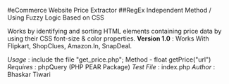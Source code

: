 #eCommerce Website Price Extractor
##RegEx Independent Method / Using Fuzzy Logic Based on CSS

Works by identifying and sorting HTML elements containing price data by using their CSS font-size & color properties.
**Version 1.0** : Works With Flipkart, ShopClues, Amazon.In, SnapDeal.

*Usage* : include the file "get_price.php"; Method - float getPrice("url")
*Requires* : phpQuery (PHP PEAR Package)
*Test File* : index.php
*Author* : Bhaskar Tiwari
